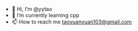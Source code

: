 - 👋 Hi, I’m @yytao
- 🌱 I’m currently learning cpp
- 📫 How to reach me taoyuanyuan103@gmail.com

<!---
yytao/yytao is a ✨ special ✨ repository because its `README.md` (this file) appears on your GitHub profile.
You can click the Preview link to take a look at your changes.
--->
